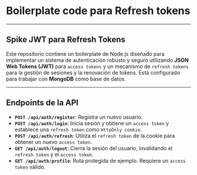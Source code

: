 # Boilerplate code para Refresh tokens

-----

## Spike JWT para Refresh Tokens

Este repositorio contiene un boilerplate de Node.js diseñado para implementar un sistema de autenticación robusto y seguro utilizando **JSON Web Tokens (JWT)** para `access tokens` y un mecanismo de `refresh tokens` para la gestión de sesiones y la renovación de tokens. Está configurado para trabajar con **MongoDB** como base de datos.

-----

## Endpoints de la API

  * **`POST /api/auth/register`**: Registra un nuevo usuario.
  * **`POST /api/auth/login`**: Inicia sesión y obtiene un `access token` y establece una `refresh token` como `HttpOnly cookie`.
  * **`POST /api/auth/refresh`**: Utiliza el `refresh token` de la cookie para obtener un nuevo `access token`.
  * **`GET /api/auth/logout`**: Cierra la sesión del usuario, invalidando el `refresh token` y el `access token`.
  * **`GET /api/auth/profile`**: Ruta protegida de ejemplo. Requiere un `access token` válido.
